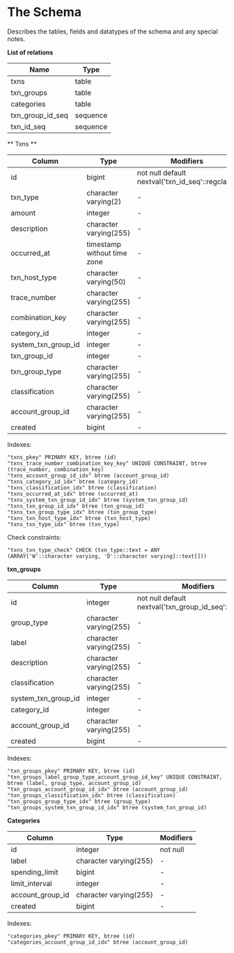 # The Schema

Describes the tables, fields and datatypes of the schema and any special notes.

**List of relations**

| Name | Type|
| -- | -- |
| txns                    | table    |
| txn_groups              | table    |
| categories              | table    |
| txn_group_id_seq        | sequence |
| txn_id_seq              | sequence |

** Txns **

|Column| Type | Modifiers |
| -- | -- | -- |
|id                  | bigint                      | not null default nextval('txn_id_seq'::regclass) |
| txn_type            | character varying(2)        |-|
| amount              | integer                     |-|
| description         | character varying(255)      |-|
| occurred_at         | timestamp without time zone |-|
| txn_host_type       | character varying(50)       |-|
| trace_number        | character varying(255)      |-|
| combination_key     | character varying(255)      |-|
| category_id         | integer                     |-|
| system_txn_group_id | integer                     |-|
| txn_group_id        | integer                     |-|
| txn_group_type      | character varying(255)      |-|
| classification      | character varying(255)      |-|
| account_group_id    | character varying(255)      |-|
| created             | bigint                      |-|

Indexes:

    "txns_pkey" PRIMARY KEY, btree (id)
    "txns_trace_number_combination_key_key" UNIQUE CONSTRAINT, btree (trace_number, combination_key)
    "txns_account_group_id_idx" btree (account_group_id)
    "txns_category_id_idx" btree (category_id)
    "txns_classification_idx" btree (classification)
    "txns_occurred_at_idx" btree (occurred_at)
    "txns_system_txn_group_id_idx" btree (system_txn_group_id)
    "txns_txn_group_id_idx" btree (txn_group_id)
    "txns_txn_group_type_idx" btree (txn_group_type)
    "txns_txn_host_type_idx" btree (txn_host_type)
    "txns_txn_type_idx" btree (txn_type)

Check constraints:

    "txns_txn_type_check" CHECK (txn_type::text = ANY (ARRAY['W'::character varying, 'D'::character varying]::text[]))

**txn_groups**

|Column| Type | Modifiers |
| -- | -- | -- |
|id                  | integer                | not null default nextval('txn_group_id_seq'::regclass)|
| group_type          | character varying(255) |-|
| label               | character varying(255) |-|
| description         | character varying(255) |-|
| classification      | character varying(255) |-|
| system_txn_group_id | integer                |-|
| category_id         | integer                |-|
| account_group_id    | character varying(255) |-|
| created             | bigint                 |-|

Indexes:

    "txn_groups_pkey" PRIMARY KEY, btree (id)
    "txn_groups_label_group_type_account_group_id_key" UNIQUE CONSTRAINT, btree (label, group_type, account_group_id)
    "txn_groups_account_group_id_idx" btree (account_group_id)
    "txn_groups_classification_idx" btree (classification)
    "txn_groups_group_type_idx" btree (group_type)
    "txn_groups_system_txn_group_id_idx" btree (system_txn_group_id)

**Categories**

|Column| Type | Modifiers |
| -- | -- | -- |
|id | integer | not null|
|label            | character varying(255) |-|
|spending_limit   | bigint                 |-|
|limit_interval   | integer                |-|
|account_group_id | character varying(255) |-|
|created          | bigint                 |-|

Indexes:

    "categories_pkey" PRIMARY KEY, btree (id)
    "categories_account_group_id_idx" btree (account_group_id)
